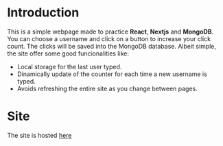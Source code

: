 # Introduction

This is a simple webpage made to practice **React**, **Nextjs** and **MongoDB**. You can choose a username and click on a button to increase your click count. The clicks will be saved into the MongoDB database. Albeit simple, the site offer some good funcionalities like:

- Local storage for the last user typed.
- Dinamically update of the counter for each time a new username is typed.
- Avoids refreshing the entire site as you change between pages.

# Site

The site is hosted [here](https://clicker-delta.vercel.app)

